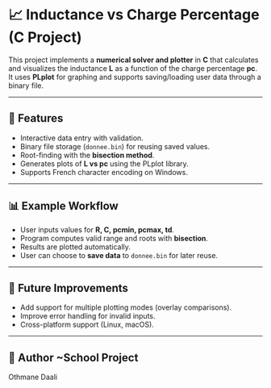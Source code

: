 # 📈 Inductance vs Charge Percentage (C Project)

This project implements a **numerical solver and plotter** in **C** that calculates and visualizes the inductance **L** as a function of the charge percentage **pc**.  
It uses **PLplot** for graphing and supports saving/loading user data through a binary file.

---

## 🚀 Features
- Interactive data entry with validation.  
- Binary file storage (`donnee.bin`) for reusing saved values.  
- Root-finding with the **bisection method**.  
- Generates plots of **L vs pc** using the PLplot library.  
- Supports French character encoding on Windows.  

---

## 📊 Example Workflow
- User inputs values for **R, C, pcmin, pcmax, td**.  
- Program computes valid range and roots with **bisection**.  
- Results are plotted automatically.  
- User can choose to **save data** to `donnee.bin` for later reuse.  

---

## 🔮 Future Improvements
- Add support for multiple plotting modes (overlay comparisons).  
- Improve error handling for invalid inputs.  
- Cross-platform support (Linux, macOS).  

---

## 👤 Author                     ~School Project
Othmane Daali
